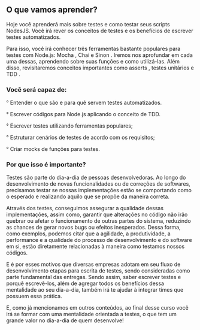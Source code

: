 ## O que vamos aprender?

Hoje você aprenderá mais sobre testes e como testar seus scripts NodesJS. Você irá rever os conceitos de testes e os benefícios de escrever testes automatizados.

Para isso, você irá conhecer três ferramentas bastante populares para testes com Node.js: Mocha , Chai e Sinon . Iremos nos aprofundar em cada uma dessas, aprendendo sobre suas funções e como utilizá-las.
Além disso, revisitaremos conceitos importantes como asserts , testes unitários e TDD .

### Você será capaz de:

° Entender o que são e para quê servem testes automatizados.

° Escrever códigos para Node.js aplicando o conceito de TDD.

° Escrever testes utilizando ferramentas populares;

° Estruturar cenários de testes de acordo com os requisitos;

° Criar mocks de funções para testes.

### Por que isso é importante?

Testes são parte do dia-a-dia de pessoas desenvolvedoras. Ao longo do desenvolvimento de novas funcionalidades ou de correções de softwares, precisamos testar se nossas implementações estão se comportando como o esperado e realizando aquilo que se propõe da maneira correta.

Através dos testes, conseguimos assegurar a qualidade dessas implementações, assim como, garantir que alterações no código não irão quebrar ou afetar o funcionamento de outras partes do sistema, reduzindo as chances de gerar novos bugs ou efeitos inesperados.
Dessa forma, como exemplos, podemos citar que a agilidade, a produtividade, a performance e a qualidade do processo de desenvolvimento e do software em si, estão diretamente relacionadas à maneira como testamos nossos códigos.

E é por esses motivos que diversas empresas adotam em seu fluxo de desenvolvimento etapas para escrita de testes, sendo consideradas como parte fundamental das entregas. Sendo assim, saber escrever testes e porquê escrevê-los, além de agregar todos os benefícios dessa mentalidade ao seu dia-a-dia, também irá te ajudar à integrar times que possuem essa prática.

E, como já mencionamos em outros conteúdos, ao final desse curso você irá se formar com uma mentalidade orientada a testes, o que tem um grande valor no dia-a-dia de quem desenvolve!

